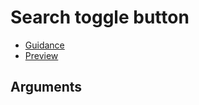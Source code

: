 # Search toggle button

- [Guidance](https://hmcts-design-system.herokuapp.com/components/search-toggle-button)
- [Preview](https://hmcts-frontend.herokuapp.com/components/search-toggle-button)

## Arguments